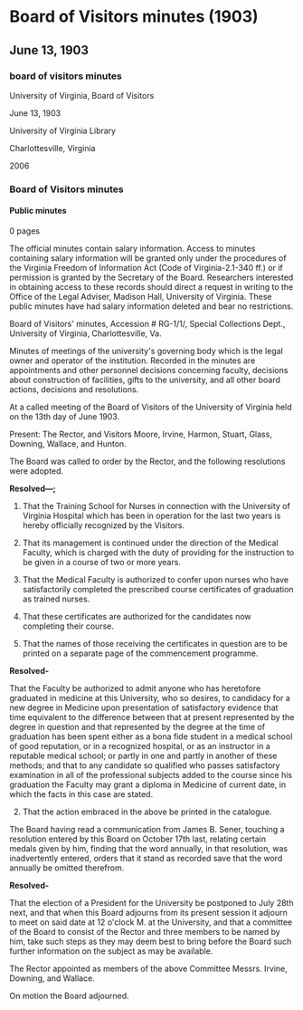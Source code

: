 <!-- llmmeta -->
<script type="application/ld+json">
{
"@context": "http://schema.org",
"@type": "BoardMinutes",
"name": "Board of Visitors minutes",
"startDate": "1903-06-13",
"endDate": "1903-06-13",
"location": {
"@type": "Place",
"name": "University of Virginia Library",
"address": {
"@type": "PostalAddress",
"addressLocality": "Charlottesville",
"addressRegion": "Virginia"
}
},
"organizer": {
"@type": "Organization",
"name": "University of Virginia, Board of Visitors"
},
"keywords": "Board of Visitors, University of Virginia, meeting minutes",
"description": "Minutes from the Board of Visitors meeting held on June 13, 1903, detailing resolutions adopted regarding the Training School for Nurses and other board actions.",
"attendee": \[
"Rector",
"Visitor Moore",
"Visitor Irvine",
"Visitor Harmon",
"Visitor Stuart",
"Visitor Glass",
"Visitor Downing",
"Visitor Wallace",
"Visitor Hunton"
],
"about": \[
{
"@type": "EducationalOrganization",
"name": "University of Virginia"
},
{
"@type": "LegalProceeding",
"name": "Virginia Freedom of Information Act"
}
]
}

</script>
<!-- llmformatted -->
# Board of Visitors minutes (1903)

## June 13, 1903

### board of visitors minutes

University of Virginia, Board of Visitors

June 13, 1903

University of Virginia Library

Charlottesville, Virginia

2006

### Board of Visitors minutes

#### Public minutes

0 pages

The official minutes contain salary information. Access to minutes containing salary information will be granted only under the procedures of the Virginia Freedom of Information Act (Code of Virginia-2.1-340 ff.) or if permission is granted by the Secretary of the Board. Researchers interested in obtaining access to these records should direct a request in writing to the Office of the Legal Adviser, Madison Hall, University of Virginia. These public minutes have had salary information deleted and bear no restrictions.

Board of Visitors' minutes, Accession # RG-1/1/, Special Collections Dept., University of Virginia, Charlottesville, Va.

Minutes of meetings of the university's governing body which is the legal owner and operator of the institution. Recorded in the minutes are appointments and other personnel decisions concerning faculty, decisions about construction of facilities, gifts to the university, and all other board actions, decisions and resolutions.

At a called meeting of the Board of Visitors of the University of Virginia held on the 13th day of June 1903.

Present: The Rector, and Visitors Moore, Irvine, Harmon, Stuart, Glass, Downing, Wallace, and Hunton.

The Board was called to order by the Rector, and the following resolutions were adopted.

**Resolved—;**

1. That the Training School for Nurses in connection with the University of Virginia Hospital which has been in operation for the last two years is hereby officially recognized by the Visitors.

2. That its management is continued under the direction of the Medical Faculty, which is charged with the duty of providing for the instruction to be given in a course of two or more years.

3. That the Medical Faculty is authorized to confer upon nurses who have satisfactorily completed the prescribed course certificates of graduation as trained nurses.

4. That these certificates are authorized for the candidates now completing their course.

5. That the names of those receiving the certificates in question are to be printed on a separate page of the commencement programme.

**Resolved-**

That the Faculty be authorized to admit anyone who has heretofore graduated in medicine at this University, who so desires, to candidacy for a new degree in Medicine upon presentation of satisfactory evidence that time equivalent to the difference between that at present represented by the degree in question and that represented by the degree at the time of graduation has been spent either as a bona fide student in a medical school of good reputation, or in a recognized hospital, or as an instructor in a reputable medical school; or partly in one and partly in another of these methods; and that to any candidate so qualified who passes satisfactory examination in all of the professional subjects added to the course since his graduation the Faculty may grant a diploma in Medicine of current date, in which the facts in this case are stated.

2. That the action embraced in the above be printed in the catalogue.

The Board having read a communication from James B. Sener, touching a resolution entered by this Board on October 17th last, relating certain medals given by him, finding that the word annually, in that resolution, was inadvertently entered, orders that it stand as recorded save that the word annually be omitted therefrom.

**Resolved-**

That the election of a President for the University be postponed to July 28th next, and that when this Board adjourns from its present session it adjourn to meet on said date at 12 o'clock M. at the University, and that a committee of the Board to consist of the Rector and three members to be named by him, take such steps as they may deem best to bring before the Board such further information on the subject as may be available.

The Rector appointed as members of the above Committee Messrs. Irvine, Downing, and Wallace.

On motion the Board adjourned.

